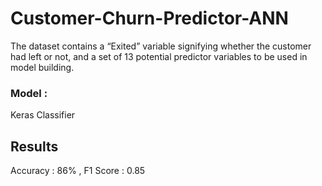 # Customer-Churn-Predictor-ANN

The dataset contains a “Exited” variable signifying whether the customer had left or not, and a set of 13 potential predictor variables to be used in model building.

### Model : 
Keras Classifier

## Results
Accuracy : 86% , F1 Score : 0.85
